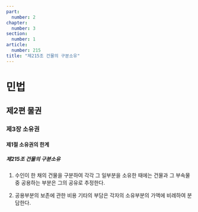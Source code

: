 ```yaml
---
part:
  number: 2
chapter:
  number: 3
section:
  number: 1
article:
  number: 215
title: "제215조 건물의 구분소유"
---
```

# 민법

## 제2편 물권

### 제3장 소유권

#### 제1절 소유권의 한계

##### 제215조 건물의 구분소유

1. 수인이 한 채의 건물을 구분하여 각각 그 일부분을 소유한 때에는 건물과 그 부속물중 공용하는 부분은 그의 공유로 추정한다.

2. 공용부분의 보존에 관한 비용 기타의 부담은 각자의 소유부분의 가액에 비례하여 분담한다.
